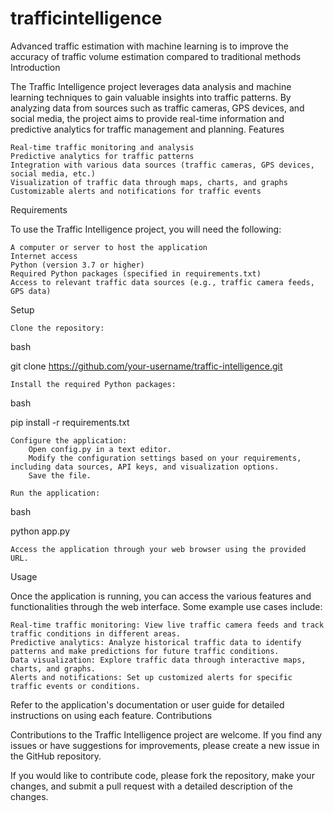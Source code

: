 # trafficintelligence
Advanced traffic estimation with machine learning is to improve the accuracy of traffic volume estimation compared to traditional methods
Introduction

The Traffic Intelligence project leverages data analysis and machine learning techniques to gain valuable insights into traffic patterns. By analyzing data from sources such as traffic cameras, GPS devices, and social media, the project aims to provide real-time information and predictive analytics for traffic management and planning.
Features

    Real-time traffic monitoring and analysis
    Predictive analytics for traffic patterns
    Integration with various data sources (traffic cameras, GPS devices, social media, etc.)
    Visualization of traffic data through maps, charts, and graphs
    Customizable alerts and notifications for traffic events

Requirements

To use the Traffic Intelligence project, you will need the following:

    A computer or server to host the application
    Internet access
    Python (version 3.7 or higher)
    Required Python packages (specified in requirements.txt)
    Access to relevant traffic data sources (e.g., traffic camera feeds, GPS data)

Setup

    Clone the repository:

bash

git clone https://github.com/your-username/traffic-intelligence.git

    Install the required Python packages:

bash

pip install -r requirements.txt

    Configure the application:
        Open config.py in a text editor.
        Modify the configuration settings based on your requirements, including data sources, API keys, and visualization options.
        Save the file.

    Run the application:

bash

python app.py

    Access the application through your web browser using the provided URL.

Usage

Once the application is running, you can access the various features and functionalities through the web interface. Some example use cases include:

    Real-time traffic monitoring: View live traffic camera feeds and track traffic conditions in different areas.
    Predictive analytics: Analyze historical traffic data to identify patterns and make predictions for future traffic conditions.
    Data visualization: Explore traffic data through interactive maps, charts, and graphs.
    Alerts and notifications: Set up customized alerts for specific traffic events or conditions.

Refer to the application's documentation or user guide for detailed instructions on using each feature.
Contributions

Contributions to the Traffic Intelligence project are welcome. If you find any issues or have suggestions for improvements, please create a new issue in the GitHub repository.

If you would like to contribute code, please fork the repository, make your changes, and submit a pull request with a detailed description of the changes.
